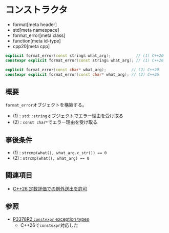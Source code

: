 # コンストラクタ
* format[meta header]
* std[meta namespace]
* format_error[meta class]
* function[meta id-type]
* cpp20[meta cpp]

```cpp
explicit format_error(const string& what_arg);           // (1) C++20
constexpr explicit format_error(const string& what_arg); // (1) C++26

explicit format_error(const char* what_arg);           // (2) C++20
constexpr explicit format_error(const char* what_arg); // (2) C++26
```

## 概要
`format_error`オブジェクトを構築する。

- (1) : `std::string`オブジェクトでエラー理由を受け取る
- (2) : `const char*`でエラー理由を受け取る


## 事後条件

- (1) : `strcmp(what(), what_arg.c_str()) == 0`
- (2) : `strcmp(what(), what_arg) == 0`


## 関連項目
- [C++26 定数評価での例外送出を許可](/lang/cpp26/allowing_exception_throwing_in_constant-evaluation.md)


## 参照
- [P3378R2 `constexpr` exception types](https://open-std.org/jtc1/sc22/wg21/docs/papers/2025/p3378r2.html)
    - C++26で`constexpr`対応した
